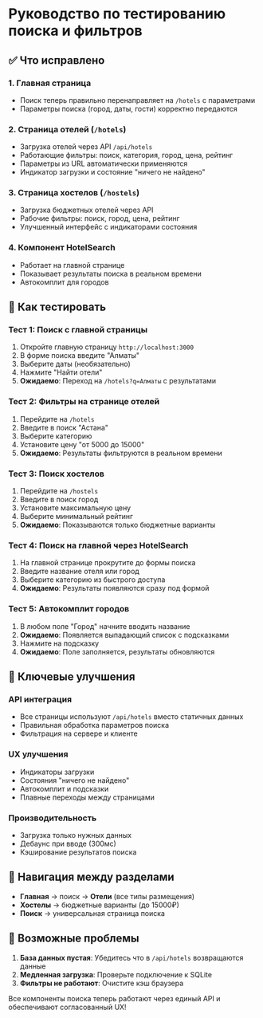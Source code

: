 # Руководство по тестированию поиска и фильтров

## ✅ Что исправлено

### 1. **Главная страница**
- Поиск теперь правильно перенаправляет на `/hotels` с параметрами
- Параметры поиска (город, даты, гости) корректно передаются

### 2. **Страница отелей (`/hotels`)**
- Загрузка отелей через API `/api/hotels`
- Работающие фильтры: поиск, категория, город, цена, рейтинг
- Параметры из URL автоматически применяются
- Индикатор загрузки и состояние "ничего не найдено"

### 3. **Страница хостелов (`/hostels`)**
- Загрузка бюджетных отелей через API
- Рабочие фильтры: поиск, город, цена, рейтинг
- Улучшенный интерфейс с индикаторами состояния

### 4. **Компонент HotelSearch**
- Работает на главной странице
- Показывает результаты поиска в реальном времени
- Автокомплит для городов

## 🧪 Как тестировать

### Тест 1: Поиск с главной страницы
1. Откройте главную страницу `http://localhost:3000`
2. В форме поиска введите "Алматы"
3. Выберите даты (необязательно)
4. Нажмите "Найти отели"
5. **Ожидаемо**: Переход на `/hotels?q=Алматы` с результатами

### Тест 2: Фильтры на странице отелей
1. Перейдите на `/hotels`
2. Введите в поиск "Астана"
3. Выберите категорию
4. Установите цену "от 5000 до 15000"
5. **Ожидаемо**: Результаты фильтруются в реальном времени

### Тест 3: Поиск хостелов
1. Перейдите на `/hostels`
2. Введите в поиск город
3. Установите максимальную цену
4. Выберите минимальный рейтинг
5. **Ожидаемо**: Показываются только бюджетные варианты

### Тест 4: Поиск на главной через HotelSearch
1. На главной странице прокрутите до формы поиска
2. Введите название отеля или город
3. Выберите категорию из быстрого доступа
4. **Ожидаемо**: Результаты появляются сразу под формой

### Тест 5: Автокомплит городов
1. В любом поле "Город" начните вводить название
2. **Ожидаемо**: Появляется выпадающий список с подсказками
3. Нажмите на подсказку
4. **Ожидаемо**: Поле заполняется, результаты обновляются

## 📝 Ключевые улучшения

### API интеграция
- Все страницы используют `/api/hotels` вместо статичных данных
- Правильная обработка параметров поиска
- Фильтрация на сервере и клиенте

### UX улучшения
- Индикаторы загрузки
- Состояния "ничего не найдено"
- Автокомплит и подсказки
- Плавные переходы между страницами

### Производительность
- Загрузка только нужных данных
- Дебаунс при вводе (300мс)
- Кэширование результатов поиска

## 🔗 Навигация между разделами

- **Главная** → поиск → **Отели** (все типы размещения)
- **Хостелы** → бюджетные варианты (до 15000₽)
- **Поиск** → универсальная страница поиска

## 🐛 Возможные проблемы

1. **База данных пустая**: Убедитесь что в `/api/hotels` возвращаются данные
2. **Медленная загрузка**: Проверьте подключение к SQLite
3. **Фильтры не работают**: Очистите кэш браузера

Все компоненты поиска теперь работают через единый API и обеспечивают согласованный UX! 